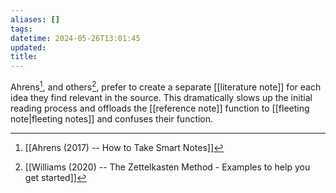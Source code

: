 ```yaml
---
aliases: []
tags: 
datetime: 2024-05-26T13:01:45
updated: 
title:
---
```

Ahrens[^1], and others[^2], prefer to create a separate [[literature note]] for each idea they find relevant in the source. This dramatically slows up the initial reading process and offloads the [[reference note]] function to [[fleeting note|fleeting notes]] and confuses their function.

[^1]: [[Ahrens (2017) -- How to Take Smart Notes]]
[^2]: [[Williams (2020) -- The Zettelkasten Method - Examples to help you get started]]